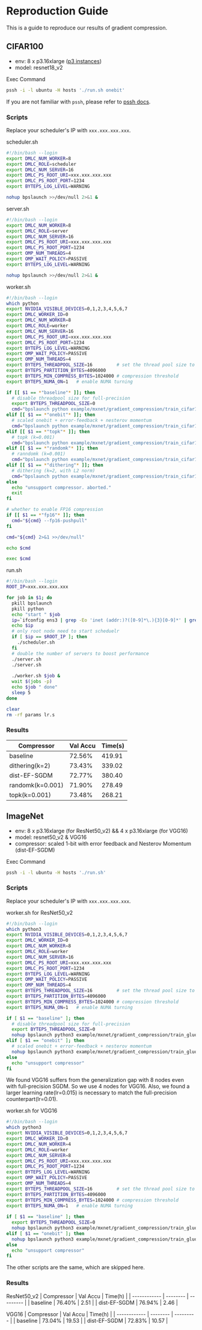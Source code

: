 # Reproduction Guide

This is a guide to reproduce our results of gradient compression.

## CIFAR100 

- env: 8 x p3.16xlarge ([p3 instances](https://aws.amazon.com/ec2/instance-types/p3/))
- model: resnet18_v2 

Exec Command
```sh
pssh -i -l ubuntu -H hosts './run.sh onebit'
```
If you are not familiar with `pssh`, please refer to [pssh docs](https://linux.die.net/man/1/pssh).

### Scripts

Replace your scheduler's IP with `xxx.xxx.xxx.xxx`.

scheduler.sh
```sh
#!/bin/bash --login
export DMLC_NUM_WORKER=8
export DMLC_ROLE=scheduler
export DMLC_NUM_SERVER=16
export DMLC_PS_ROOT_URI=xxx.xxx.xxx.xxx
export DMLC_PS_ROOT_PORT=1234
export BYTEPS_LOG_LEVEL=WARNING

nohup bpslaunch >>/dev/null 2>&1 &
```

server.sh
```sh
#!/bin/bash --login
export DMLC_NUM_WORKER=8
export DMLC_ROLE=server
export DMLC_NUM_SERVER=16
export DMLC_PS_ROOT_URI=xxx.xxx.xxx.xxx
export DMLC_PS_ROOT_PORT=1234
export OMP_NUM_THREADS=4
export OMP_WAIT_POLICY=PASSIVE
export BYTEPS_LOG_LEVEL=WARNING

nohup bpslaunch >>/dev/null 2>&1 &
```

worker.sh
```sh
#!/bin/bash --login
which python
export NVIDIA_VISIBLE_DEVICES=0,1,2,3,4,5,6,7
export DMLC_WORKER_ID=0
export DMLC_NUM_WORKER=8
export DMLC_ROLE=worker
export DMLC_NUM_SERVER=16
export DMLC_PS_ROOT_URI=xxx.xxx.xxx.xxx
export DMLC_PS_ROOT_PORT=1234         
export BYTEPS_LOG_LEVEL=WARNING
export OMP_WAIT_POLICY=PASSIVE
export OMP_NUM_THREADS=4
export BYTEPS_THREADPOOL_SIZE=16         # set the thread pool size to 16
export BYTEPS_PARTITION_BYTES=4096000    
export BYTEPS_MIN_COMPRESS_BYTES=1024000 # compression threshold
export BYTEPS_NUMA_ON=1   # enable NUMA turning

if [[ $1 == *"baseline"* ]]; then
  # disable threadpool size for full-precision
  export BYTEPS_THREADPOOL_SIZE=0
  cmd="bpslaunch python example/mxnet/gradient_compression/train_cifar100_byteps_gc.py --model resnet18_v2 --mode hybrib --batch-size 32 --num-gpus 1 --num-epochs 20 -j 2 --warmup-epochs 10 --warmup-lr 0.1 --lr 0.1 --logging-file ${1}"
elif [[ $1 == *"onebit"* ]]; then
  # scaled onebit + error-feedback + nesterov momentum
  cmd="bpslaunch python example/mxnet/gradient_compression/train_cifar100_byteps_gc.py --model resnet18_v2 --mode hybrib --batch-size 32 --num-gpus 1 --num-epochs 200 -j 2 --warmup-epochs 10 --warmup-lr 0.1 --lr 0.1 --logging-file ${1} --compressor onebit --onebit-scaling --ef vanilla --compress-momentum nesterov"
elif [[ $1 == *"topk"* ]]; then
  # topk (k=0.001)
  cmd="bpslaunch python example/mxnet/gradient_compression/train_cifar100_byteps_gc.py --model resnet18_v2 --mode hybrib --batch-size 32 --num-gpus 1 --num-epochs 200 -j 2 --warmup-epochs 10 --warmup-lr 0.1 --lr 0.1 --logging-file ${1} --compressor topk --k 0.001"
elif [[ $1 == *"randomk"* ]]; then
  # ranndomk (k=0.001)
  cmd="bpslaunch python example/mxnet/gradient_compression/train_cifar100_byteps_gc.py --model resnet18_v2 --mode hybrib --batch-size 32 --num-gpus 1 --num-epochs 200 -j 2 --warmup-epochs 10 --warmup-lr 0.1 --lr 0.1 --logging-file ${1} --compressor randomk --k 0.001"
elif [[ $1 == *"dithering"* ]]; then
  # dithering (k=2, with L2 norm)
  cmd="bpslaunch python example/mxnet/gradient_compression/train_cifar100_byteps_gc.py --model resnet18_v2 --mode hybrib --batch-size 32 --num-gpus 1 --num-epochs 200 -j 2 --warmup-epochs 10 --warmup-lr 0.1 --lr 0.1 --logging-file ${1} --compressor dithering --k 2 --normalize l2"
else
  echo "unsupport compressor. aborted."
  exit
fi

# whether to enable FP16 compression
if [[ $1 == *"fp16"* ]]; then
  cmd="${cmd} --fp16-pushpull"
fi

cmd="${cmd} 2>&1 >>/dev/null"

echo $cmd

exec $cmd
```

run.sh
```sh
#!/bin/bash --login
ROOT_IP=xxx.xxx.xxx.xxx

for job in $1; do
  pkill bpslaunch
  pkill python
  echo "start " $job
  ip=`ifconfig ens3 | grep -Eo 'inet (addr:)?([0-9]*\.){3}[0-9]*' | grep -Eo '([0-9]*\.){3}[0-9]*' | grep -v '127.0.0.1'`
  echo $ip
  # only root node need to start scheduelr
  if [ $ip == $ROOT_IP ]; then
    ./scheduler.sh
  fi
  # double the number of servers to boost performance
  ./server.sh
  ./server.sh
  
  ./worker.sh $job &
  wait $(jobs -p)
  echo $job " done"
  sleep 5
done

clear
rm -rf params lr.s
```

### Results

| Compressor       | Val Accu | Time(s) |
| ---------------- | -------- | ------- |
| baseline         | 72.56%   | 419.91  |
| dithering(k=2)   | 73.43%   | 339.02  |
| dist-EF-SGDM     | 72.77%   | 380.40  |
| randomk(k=0.001) | 71.90%   | 278.49  |
| topk(k=0.001)    | 73.48%   | 268.21  |


## ImageNet

- env: 8 x p3.16xlarge (for ResNet50_v2) && 4 x p3.16xlarge (for VGG16)
- model: resnet50_v2 & VGG16 
- compressor: scaled 1-bit with error feedback and Nesterov Momentum (dist-EF-SGDM)

Exec Command
```sh
pssh -i -l ubuntu -H hosts './run.sh'
```

### Scripts

Replace your scheduler's IP with `xxx.xxx.xxx.xxx`.

worker.sh for ResNet50_v2
```sh
#!/bin/bash --login
which python3
export NVIDIA_VISIBLE_DEVICES=0,1,2,3,4,5,6,7
export DMLC_WORKER_ID=0
export DMLC_NUM_WORKER=8
export DMLC_ROLE=worker 
export DMLC_NUM_SERVER=16
export DMLC_PS_ROOT_URI=xxx.xxx.xxx.xxx 
export DMLC_PS_ROOT_PORT=1234        
export BYTEPS_LOG_LEVEL=WARNING
export OMP_WAIT_POLICY=PASSIVE
export OMP_NUM_THREADS=4
export BYTEPS_THREADPOOL_SIZE=16         # set the thread pool size to 16
export BYTEPS_PARTITION_BYTES=4096000    
export BYTEPS_MIN_COMPRESS_BYTES=1024000 # compression threshold
export BYTEPS_NUMA_ON=1   # enable NUMA turning

if [ $1 == "baseline" ]; then
  # disable threadpool size for full-precision
  export BYTEPS_THREADPOOL_SIZE=0
  nohup bpslaunch python3 example/mxnet/gradient_compression/train_gluon_imagenet_byteps_gc.py --model resnet50_v2 --mode hybrid --rec-train ~/data/ILSVRC2012/train.rec --rec-train-idx ~/data/ILSVRC2012/train.idx --rec-val ~/data/ILSVRC2012/val.rec --rec-val-idx ~/data/ILSVRC2012/val.idx --use-rec --batch-size 64 --num-gpus 1 --num-epochs 120 -j 2 --warmup-epochs 5 --warmup-lr 0.2 --lr 0.2 --lr-mode cosine --logging-file baseline >>/dev/null 2>&1 &
elif [ $1 == "onebit" ]; then
  # scaled onebit + error-feedback + nesterov momentum
  nohup bpslaunch python3 example/mxnet/gradient_compression/train_gluon_imagenet_byteps_gc.py --model resnet50_v2 --mode hybrid --rec-train ~/data/ILSVRC2012/train.rec --rec-train-idx ~/data/ILSVRC2012/train.idx --rec-val ~/data/ILSVRC2012/val.rec --rec-val-idx ~/data/ILSVRC2012/val.idx --use-rec --batch-size 64 --num-gpus 1 --num-epochs 120 -j 2 --warmup-epochs 5 --warmup-lr 0.1 --lr 0.1 --lr-mode cosine  --logging-file onebit --compressor onebit --onebit-scaling --ef vanilla --compress-momentum nesterov >>/dev/null 2>&1 &
else
  echo "unsupport compressor"
fi
```


We found VGG16 suffers from the generalization gap with 8 nodes even with full-precision SGDM. So we use 4 nodes for VGG16. Also, we found a larger learning rate(lr=0.015) is necessary to match the full-precision counterpart(lr=0.01).

worker.sh for VGG16
```sh
#!/bin/bash --login
which python3
export NVIDIA_VISIBLE_DEVICES=0,1,2,3,4,5,6,7
export DMLC_WORKER_ID=0
export DMLC_NUM_WORKER=4
export DMLC_ROLE=worker 
export DMLC_NUM_SERVER=8
export DMLC_PS_ROOT_URI=xxx.xxx.xxx.xxx 
export DMLC_PS_ROOT_PORT=1234         
export BYTEPS_LOG_LEVEL=WARNING
export OMP_WAIT_POLICY=PASSIVE
export OMP_NUM_THREADS=4
export BYTEPS_THREADPOOL_SIZE=16         # set the thread pool size to 16
export BYTEPS_PARTITION_BYTES=4096000    
export BYTEPS_MIN_COMPRESS_BYTES=1024000 # compression threshold
export BYTEPS_NUMA_ON=1   # enable NUMA turning
 
if [ $1 == "baseline" ]; then  
  export BYTEPS_THREADPOOL_SIZE=0
  nohup bpslaunch python3 example/mxnet/gradient_compression/train_gluon_imagenet_byteps_gc.py --model vgg16 --mode hybrid  --rec-train ~/data/ILSVRC2012/train.rec --rec-train-idx ~/data/ILSVRC2012/train.idx --rec-val ~/data/ILSVRC2012/val.rec --rec-val-idx ~/data/ILSVRC2012/val.idx --use-rec --batch-size 32 --num-gpus 1 --num-epochs 100 -j 2 --warmup-epochs 5 --warmup-lr 0.01 --lr 0.01 --lr-decay-epoch 50,80 --logging-file baseline >>/dev/null 2>&1 &
elif [ $1 == "onebit" ]; then
  nohup bpslaunch python3 example/mxnet/gradient_compression/train_gluon_imagenet_byteps_gc.py --model vgg16 --mode hybrid  --rec-train ~/data/ILSVRC2012/train.rec --rec-train-idx ~/data/ILSVRC2012/train.idx --rec-val ~/data/ILSVRC2012/val.rec --rec-val-idx ~/data/ILSVRC2012/val.idx --use-rec --batch-size 32 --num-gpus 1 --num-epochs 100 -j 2 --warmup-epochs 5 --warmup-lr 0.015 --lr 0.015 --lr-decay-epoch 50,80 --logging-file onebit --compressor onebit --onebit-scaling --ef vanilla --compress-momentum nesterov >>/dev/null 2>&1 &
else
  echo "unsupport compressor"
fi
```

The other scripts are the same, which are skipped here.

### Results

ResNet50_v2
| Compressor   | Val Accu | Time(h) |
| ------------ | -------- | --------- |
| baseline     | 76.40%   | 2.51    |
| dist-EF-SGDM | 76.94%   | 2.46    |

VGG16
| Compressor   | Val Accu | Time(h) |
| ------------ | -------- | --------- |
| baseline     | 73.04%   | 19.53   |
| dist-EF-SGDM | 72.83%   | 10.57    |